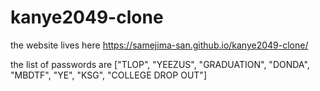 # kanye2049-clone


the website lives here https://samejima-san.github.io/kanye2049-clone/


the list of passwords are ["TLOP", "YEEZUS", "GRADUATION", "DONDA", "MBDTF", "YE", "KSG", "COLLEGE DROP OUT"] 
